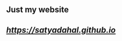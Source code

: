 ## Just my website
<i><h2><a href="https://satyadahal.github.io/" target="_blank">https://satyadahal.github.io</a></h2></i>

